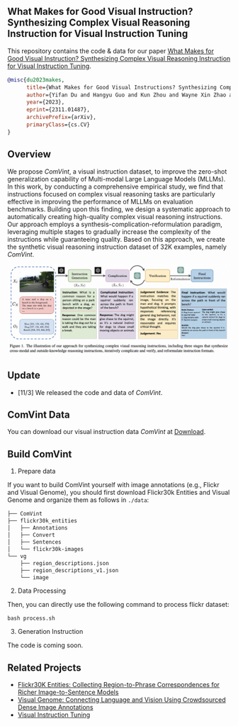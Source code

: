 ## What Makes for Good Visual Instruction? Synthesizing Complex Visual Reasoning Instruction for Visual Instruction Tuning

This repository contains the code & data for our paper [What Makes for Good Visual Instruction? Synthesizing Complex Visual Reasoning Instruction for Visual Instruction Tuning](https://arxiv.org/abs/2311.01487).

```bibtex
@misc{du2023makes,
      title={What Makes for Good Visual Instructions? Synthesizing Complex Visual Reasoning Instructions for Visual Instruction Tuning}, 
      author={Yifan Du and Hangyu Guo and Kun Zhou and Wayne Xin Zhao and Jinpeng Wang and Chuyuan Wang and Mingchen Cai and Ruihua Song and Ji-Rong Wen},
      year={2023},
      eprint={2311.01487},
      archivePrefix={arXiv},
      primaryClass={cs.CV}
}
```

## Overview

We propose *ComVint*, a visual instruction dataset, to improve the zero-shot generalization capability of Multi-modal Large Language Models (MLLMs). In this work, by conducting a comprehensive empirical study, we find that instructions focused on complex visual reasoning tasks are particularly effective in improving the performance of MLLMs on evaluation benchmarks. Building upon this finding, we design a systematic approach to automatically creating high-quality complex visual reasoning instructions. Our approach employs a synthesis-complication-reformulation paradigm, leveraging multiple stages to gradually increase the complexity of the instructions while guaranteeing quality. Based on this approach, we create the synthetic visual reasoning instruction dataset of 32K examples, namely *ComVint*.

![model_figure](./figs/pipeline.jpg)

## Update
- [11/3] We released the code and data of *ComVint*.

## ComVint Data

You can download our visual instruction data *ComVint* at [Download](https://drive.google.com/file/d/1eH5t8YoI2CGR2dTqZO0ETWpBukjcZWsd/view?usp=sharing).

## Build ComVint

1. Prepare data

If you want to build ComVint yourself with image annotations (e.g., Flickr and Visual Genome), you should first download Flickr30k Entities and Visual Genome and organize them as follows in `./data`:

```
├── ComVint
├── flickr30k_entities
│   ├── Annotations
│   ├── Convert
│   ├── Sentences
│   └── flickr30k-images
└── vg
    ├── region_descriptions.json
    ├── region_descriptions_v1.json
    └── image
```

2. Data Processing
   
Then, you can directly use the following command to process flickr dataset:

```Shell
bash process.sh
```

3. Generation Instruction
   
The code is coming soon.


## Related Projects

- [Flickr30K Entities: Collecting Region-to-Phrase Correspondences for Richer Image-to-Sentence Models](https://github.com/BryanPlummer/flickr30k_entities)
- [Visual Genome: Connecting Language and Vision Using Crowdsourced Dense Image Annotations](https://homes.cs.washington.edu/~ranjay/visualgenome/index.html)
- [Visual Instruction Tuning](https://github.com/haotian-liu/LLaVA)

